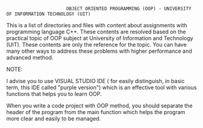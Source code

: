                           OBJECT ORIENTED PROGRAMMING (OOP) - UNIVERSITY OF INFORMATION TECHNOLOGY (UIT)

This is a list of directories and files with content about assignments with programming language C++. These contents are resolved based on the practical topic of OOP subject at University of Information and Technology (UIT).
These contents are only the reference for the topic. You can have many other ways to address these problems with higher performance and advanced method.


NOTE:


I advise you to use VISUAL STUDIO IDE ( for easily distinguish, in basic term, this IDE called "purple version") which is an effective tool with various functions that helps you to learn OOP.


When you write a code project with OOP method, you should separate the header of the program from the main function which helps the program more clear and easily to be managed.
